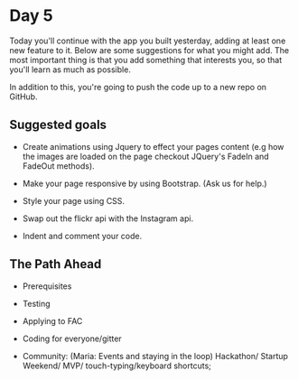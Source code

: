 # Day 5

Today you'll continue with the app you built yesterday, adding at least one new feature to it. Below are some suggestions for what you might add. The most important thing is that you add something that interests you, so that you'll learn as much as possible.

In addition to this, you're going to push the code up to a new repo on GitHub.

## Suggested goals

* Create animations using Jquery to effect your pages content (e.g how the images are loaded on the page checkout JQuery's FadeIn and FadeOut methods). 

* Make your page responsive by using Bootstrap. (Ask us for help.)

* Style your page using CSS. 

* Swap out the flickr api with the Instagram api.

* Indent and comment your code.


## The Path Ahead

* Prerequisites

* Testing

* Applying to FAC

* Coding for everyone/gitter

* Community: (Maria: Events and staying in the loop) Hackathon/ Startup Weekend/ MVP/ touch-typing/keyboard shortcuts;